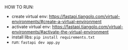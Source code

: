 HOW TO RUN:
- create virtual env: https://fastapi.tiangolo.com/virtual-environments/#create-a-virtual-environment
- activate virtual env: https://fastapi.tiangolo.com/virtual-environments/#activate-the-virtual-environment
- install libs: `pip install requirements.txt`
- run: `fastapi dev app.py`